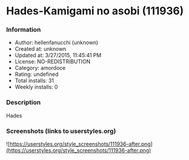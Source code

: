 # Hades-Kamigami no asobi (111936)

### Information
- Author: hellenfanucchi (unknown)
- Created at: unknown
- Updated at: 3/27/2015, 11:45:41 PM
- License: NO-REDISTRIBUTION
- Category: amordoce
- Rating: undefined
- Total installs: 31
- Weekly installs: 0


### Description
Hades


### Screenshots (links to userstyles.org)
![https://userstyles.org/style_screenshots/111936-after.png](https://userstyles.org/style_screenshots/111936-after.png)


